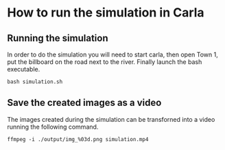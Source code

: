 # How to run the simulation in Carla

## Running the simulation

In order to do the simulation you will need to start carla, then open Town 1, put the billboard on the road next to the river. Finally launch the bash executable.

```
bash simulation.sh 
```

## Save the created images as a video

The images created during the simulation can be transforned into a video running the following command.

```
ffmpeg -i ./output/img_%03d.png simulation.mp4
```
